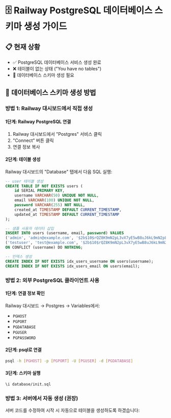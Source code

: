 # 🗄️ Railway PostgreSQL 데이터베이스 스키마 생성 가이드

## 📋 현재 상황
- ✅ PostgreSQL 데이터베이스 서비스 생성 완료
- ❌ 테이블이 없는 상태 ("You have no tables")
- 🔧 데이터베이스 스키마 생성 필요

## 🚀 데이터베이스 스키마 생성 방법

### 방법 1: Railway 대시보드에서 직접 생성

#### 1단계: Railway PostgreSQL 연결
1. Railway 대시보드에서 "Postgres" 서비스 클릭
2. "Connect" 버튼 클릭
3. 연결 정보 복사

#### 2단계: 테이블 생성
Railway 대시보드의 "Database" 탭에서 다음 SQL 실행:

```sql
-- user 테이블 생성
CREATE TABLE IF NOT EXISTS users (
    id SERIAL PRIMARY KEY,
    username VARCHAR(50) UNIQUE NOT NULL,
    email VARCHAR(100) UNIQUE NOT NULL,
    password VARCHAR(255) NOT NULL,
    created_at TIMESTAMP DEFAULT CURRENT_TIMESTAMP,
    updated_at TIMESTAMP DEFAULT CURRENT_TIMESTAMP
);

-- 샘플 사용자 데이터 삽입
INSERT INTO users (username, email, password) VALUES 
('admin', 'admin@example.com', '$2b$10$rQZ8K9mN2pL3vX7yE5wB8uJ6kL9mN2pL3vX7yE5wB8uJ6kL9mN2pL3vX'),
('testuser', 'test@example.com', '$2b$10$rQZ8K9mN2pL3vX7yE5wB8uJ6kL9mN2pL3vX7yE5wB8uJ6kL9mN2pL3vX')
ON CONFLICT (username) DO NOTHING;

-- 인덱스 생성
CREATE INDEX IF NOT EXISTS idx_users_username ON users(username);
CREATE INDEX IF NOT EXISTS idx_users_email ON users(email);
```

### 방법 2: 외부 PostgreSQL 클라이언트 사용

#### 1단계: 연결 정보 확인
Railway 대시보드 → Postgres → Variables에서:
- `PGHOST`
- `PGPORT` 
- `PGDATABASE`
- `PGUSER`
- `PGPASSWORD`

#### 2단계: psql로 연결
```bash
psql -h [PGHOST] -p [PGPORT] -U [PGUSER] -d [PGDATABASE]
```

#### 3단계: 스키마 실행
```bash
\i database/init.sql
```

### 방법 3: 서버에서 자동 생성 (권장)

서버 코드를 수정하여 시작 시 자동으로 테이블을 생성하도록 하겠습니다:
